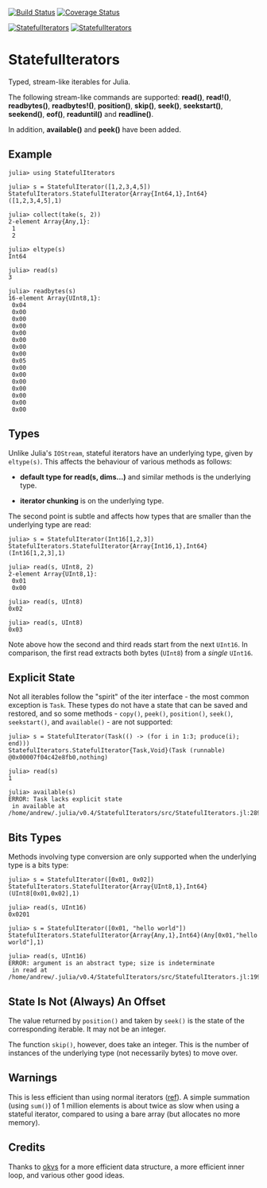 [![Build Status](https://travis-ci.org/andrewcooke/StatefulIterators.jl.png)](https://travis-ci.org/andrewcooke/StatefulIterators.jl)
[![Coverage Status](https://coveralls.io/repos/andrewcooke/StatefulIterators.jl/badge.svg)](https://coveralls.io/r/andrewcooke/StatefulIterators.jl)

[![StatefulIterators](http://pkg.julialang.org/badges/StatefulIterators_0.4.svg)](http://pkg.julialang.org/?pkg=StatefulIterators&ver=0.4)
[![StatefulIterators](http://pkg.julialang.org/badges/StatefulIterators_0.5.svg)](http://pkg.julialang.org/?pkg=StatefulIterators&ver=0.5)


# StatefulIterators

Typed, stream-like iterables for Julia.

The following stream-like commands are supported: **read()**,
**read!()**, **readbytes()**, **readbytes!()**, **position()**,
**skip()**, **seek()**, **seekstart()**, **seekend()**, **eof()**,
**readuntil()** and **readline()**.

In addition, **available()** and **peek()** have been added.

## Example

```
julia> using StatefulIterators

julia> s = StatefulIterator([1,2,3,4,5])
StatefulIterators.StatefulIterator{Array{Int64,1},Int64}([1,2,3,4,5],1)

julia> collect(take(s, 2))
2-element Array{Any,1}:
 1
 2

julia> eltype(s)
Int64

julia> read(s)
3

julia> readbytes(s)
16-element Array{UInt8,1}:
 0x04
 0x00
 0x00
 0x00
 0x00
 0x00
 0x00
 0x00
 0x05
 0x00
 0x00
 0x00
 0x00
 0x00
 0x00
 0x00
```

## Types

Unlike Julia's `IOStream`, stateful iterators have an underlying type,
given by `eltype(s)`.  This affects the behaviour of various methods
as follows:

* **default type for read(s, dims...)** and similar methods is the
    underlying type.

* **iterator chunking** is on the underlying type.

The second point is subtle and affects how types that are smaller than
the underlying type are read:

```
julia> s = StatefulIterator(Int16[1,2,3])
StatefulIterators.StatefulIterator{Array{Int16,1},Int64}(Int16[1,2,3],1)

julia> read(s, UInt8, 2)
2-element Array{UInt8,1}:
 0x01
 0x00

julia> read(s, UInt8)
0x02

julia> read(s, UInt8)
0x03
```

Note above how the second and third reads start from the next
`UInt16`.  In comparison, the first read extracts both bytes (`UInt8`)
from a *single* `UInt16`.

## Explicit State

Not all iterables follow the "spirit" of the iter interface - the most
common exception is `Task`.  These types do not have a state that can
be saved and restored, and so some methods - `copy()`, `peek()`,
`position()`, `seek()`, `seekstart()`, and `available()` - are not
supported:

```
julia> s = StatefulIterator(Task(() -> (for i in 1:3; produce(i); end)))
StatefulIterators.StatefulIterator{Task,Void}(Task (runnable) @0x00007f04c42e8fb0,nothing)

julia> read(s)
1

julia> available(s)
ERROR: Task lacks explicit state
 in available at /home/andrew/.julia/v0.4/StatefulIterators/src/StatefulIterators.jl:289
```

## Bits Types

Methods involving type conversion are only supported when the
underlying type is a bits type:

```
julia> s = StatefulIterator([0x01, 0x02])
StatefulIterators.StatefulIterator{Array{UInt8,1},Int64}(UInt8[0x01,0x02],1)

julia> read(s, UInt16)
0x0201

julia> s = StatefulIterator([0x01, "hello world"])
StatefulIterators.StatefulIterator{Array{Any,1},Int64}(Any[0x01,"hello world"],1)

julia> read(s, UInt16)
ERROR: argument is an abstract type; size is indeterminate
 in read at /home/andrew/.julia/v0.4/StatefulIterators/src/StatefulIterators.jl:199
```

## State Is Not (Always) An Offset

The value returned by `position()` and taken by `seek()` is the
state of the corresponding iterable.  It may not be an integer.

The function `skip()`, however, does take an integer.  This is the
number of instances of the underlying type (not necessarily bytes) to
move over.

## Warnings

This is less efficient than using normal iterators
([ref](https://groups.google.com/d/msg/julia-users/YJv5o1D_ua0/nGPj2rGOBAAJ)).
A simple summation (using `sum()`) of 1 million elements is about
twice as slow when using a stateful iterator, compared to using a bare
array (but allocates no more memory).

## Credits

Thanks to [okvs](https://github.com/okvs) for a more efficient data
structure, a more efficient inner loop, and various other good ideas.

